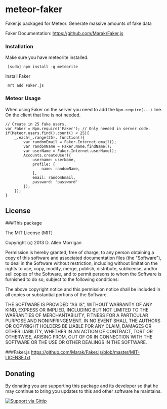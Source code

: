 meteor-faker
============

Faker.js packaged for Meteor. Generate massive amounts of fake data

Faker Documentation: https://github.com/Marak/Faker.js

### Installation
 Make sure you have meteorite installed.
 
     [sudo] npm install -g meteorite
     
 Install Faker
 
     mrt add Faker.js

### Meteor Usage
When using Faker on the server you need to add the `Npm.require(...)` line.  On the client that line is not needed.

	// Create in 25 fake users.
	var Faker = Npm.require('Faker'); // Only needed in server code.
	if(Meteor.users.find().count() < 25){
		_.each(_.range(25), function(){
			var randomEmail = Faker.Internet.email();
			var randomName = Faker.Name.findName();
			var userName = Faker.Internet.userName();
			Accounts.createUser({
				username: userName,
				profile: {
					name: randomName,
				},
				email: randomEmail,
				password: 'password'
			});
		});
	}


## License
###This package

The MIT License (MIT)

Copyright (c) 2013 D. Allen Morrigan

Permission is hereby granted, free of charge, to any person obtaining a copy of
this software and associated documentation files (the "Software"), to deal in
the Software without restriction, including without limitation the rights to
use, copy, modify, merge, publish, distribute, sublicense, and/or sell copies of
the Software, and to permit persons to whom the Software is furnished to do so,
subject to the following conditions:

The above copyright notice and this permission notice shall be included in all
copies or substantial portions of the Software.

THE SOFTWARE IS PROVIDED "AS IS", WITHOUT WARRANTY OF ANY KIND, EXPRESS OR
IMPLIED, INCLUDING BUT NOT LIMITED TO THE WARRANTIES OF MERCHANTABILITY, FITNESS
FOR A PARTICULAR PURPOSE AND NONINFRINGEMENT. IN NO EVENT SHALL THE AUTHORS OR
COPYRIGHT HOLDERS BE LIABLE FOR ANY CLAIM, DAMAGES OR OTHER LIABILITY, WHETHER
IN AN ACTION OF CONTRACT, TORT OR OTHERWISE, ARISING FROM, OUT OF OR IN
CONNECTION WITH THE SOFTWARE OR THE USE OR OTHER DEALINGS IN THE SOFTWARE.

###Faker.js
https://github.com/Marak/Faker.js/blob/master/MIT-LICENSE.txt


## Donating
By donating you are supporting this package and its developer so that he may continue to bring you updates to this and other software he maintains.

[![Support via Gittip][gittip-badge]][digilord]

[gittip-badge]: https://rawgithub.com/digilord/gittip-badge/master/dist/gittip.png
[digilord]: https://www.gittip.com/digilord/


